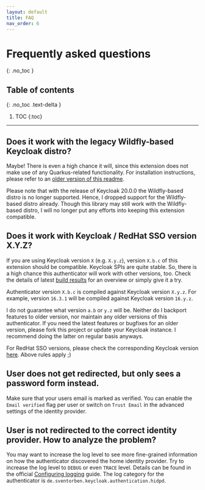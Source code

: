 ```yaml
---
layout: default
title: FAQ
nav_order: 6
---
```


# Frequently asked questions
{: .no_toc }

## Table of contents
{: .no_toc .text-delta }

1. TOC
{:toc}

---

## Does it work with the legacy Wildfly-based Keycloak distro?

Maybe! There is even a high chance it will, since this extension does not make use of any Quarkus-related functionality.
For installation instructions, please refer to
an [older version of this readme](https://github.com/sventorben/keycloak-home-idp-discovery/blob/v16.0.0/README.md).

Please note that with the release of Keycloak 20.0.0 the Wildfly-based distro is no longer supported.
Hence, I dropped support for the Wildfly-based distro already. Though this library may still work with the Wildfly-based
distro, I will no longer put any efforts into keeping this extension compatible.

## Does it work with Keycloak / RedHat SSO version X.Y.Z?

If you are using Keycloak version `X` (e.g. `X.y.z`), version `X.b.c` of this extension should be compatible.
Keycloak SPIs are quite stable. So, there is a high chance this authenticator will work with other versions, too. Check
the details of
latest [build results](https://github.com/sventorben/keycloak-home-idp-discovery/actions/workflows/buildAndTest.yml) for
an overview or simply give it a try.

Authenticator version `X.b.c` is compiled against Keycloak version `X.y.z`. For example, version `16.3.1` will be
compiled against Keycloak version `16.y.z`.

I do not guarantee what version `a.b` or `y.z` will be. Neither do I backport features to older version, nor maintain
any older versions of this authenticator. If you need the latest features or bugfixes for an older version, please fork
this project or update your Keycloak instance. I recommend doing the latter on regular basis anyways.

For RedHat SSO versions, please check the corresponding Keycloak
version [here](https://access.redhat.com/articles/2342881). Above rules apply ;)

## User does not get redirected, but only sees a password form instead.

Make sure that your users email is marked as verified. You can enable the `Email verified` flag per user or switch
on `Trust Email` in the advanced settings of the identity provider.

## User is not redirected to the correct identity provider. How to analyze the problem?

You may want to increase the log level to see more fine-grained information on how the authenticator discovered the home
identity provider.
Try to increase the log level to `DEBUG` or even `TRACE` level. Details can be found in the
official [Configuring logging](https://www.keycloak.org/server/logging) guide.
The log category for the authenticator is `de.sventorben.keycloak.authentication.hidpd`.

